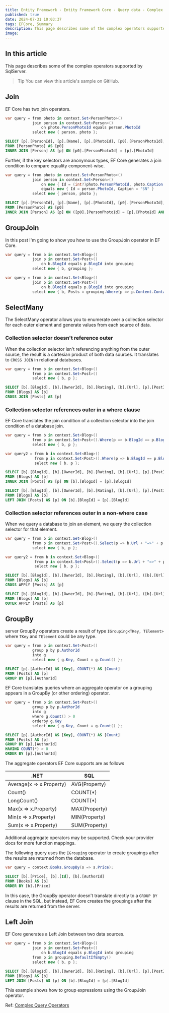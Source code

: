 ```yaml
---
title: Entity Framework - Entity Framework Core - Query data - Complex query operators
published: true
date: 2024-07-31 10:03:37
tags: EFCore, Summary
description: This page describes some of the complex operators supported by SqlServer.
image:
---
```


## In this article

This page describes some of the complex operators supported by SqlServer.

> Tip
You can view this article's sample on GitHub.

## Join

EF Core has two join operators.

```csharp
var query = from photo in context.Set<PersonPhoto>()
            join person in context.Set<Person>()
                on photo.PersonPhotoId equals person.PhotoId
            select new { person, photo };
```

```sql
SELECT [p].[PersonId], [p].[Name], [p].[PhotoId], [p0].[PersonPhotoId], [p0].[Caption], [p0].[Photo]
FROM [PersonPhoto] AS [p0]
INNER JOIN [Person] AS [p] ON [p0].[PersonPhotoId] = [p].[PhotoId]
```

Further, if the key selectors are anonymous types, EF Core generates a join condition to compare equality component-wise.

```csharp
var query = from photo in context.Set<PersonPhoto>()
            join person in context.Set<Person>()
                on new { Id = (int?)photo.PersonPhotoId, photo.Caption }
                equals new { Id = person.PhotoId, Caption = "SN" }
            select new { person, photo };
```

```sql
SELECT [p].[PersonId], [p].[Name], [p].[PhotoId], [p0].[PersonPhotoId], [p0].[Caption], [p0].[Photo]
FROM [PersonPhoto] AS [p0]
INNER JOIN [Person] AS [p] ON ([p0].[PersonPhotoId] = [p].[PhotoId] AND ([p0].[Caption] = N'SN'))
```

## GroupJoin

In this post I'm going to show you how to use the GroupJoin operator in EF Core.

```csharp
var query = from b in context.Set<Blog>()
            join p in context.Set<Post>()
                on b.BlogId equals p.BlogId into grouping
            select new { b, grouping };
```

```csharp
var query = from b in context.Set<Blog>()
            join p in context.Set<Post>()
                on b.BlogId equals p.BlogId into grouping
            select new { b, Posts = grouping.Where(p => p.Content.Contains("EF")).ToList() };
```

## SelectMany

The SelectMany operator allows you to enumerate over a collection selector for each outer element and generate values from each source of data.

### Collection selector doesn't reference outer

When the collection selector isn't referencing anything from the outer source, the result is a cartesian product of both data sources. It translates to ```CROSS JOIN``` in relational databases.

```csharp
var query = from b in context.Set<Blog>()
            from p in context.Set<Post>()
            select new { b, p };
```

```sql
SELECT [b].[BlogId], [b].[OwnerId], [b].[Rating], [b].[Url], [p].[PostId], [p].[AuthorId], [p].[BlogId], [p].[Content], [p].[Rating], [p].[Title]
FROM [Blogs] AS [b]
CROSS JOIN [Posts] AS [p]
```

### Collection selector references outer in a where clause

EF Core translates the join condition of a collection selector into the join condition of a database join.

```csharp
var query = from b in context.Set<Blog>()
            from p in context.Set<Post>().Where(p => b.BlogId == p.BlogId)
            select new { b, p };

var query2 = from b in context.Set<Blog>()
             from p in context.Set<Post>().Where(p => b.BlogId == p.BlogId).DefaultIfEmpty()
             select new { b, p };
```

```sql
SELECT [b].[BlogId], [b].[OwnerId], [b].[Rating], [b].[Url], [p].[PostId], [p].[AuthorId], [p].[BlogId], [p].[Content], [p].[Rating], [p].[Title]
FROM [Blogs] AS [b]
INNER JOIN [Posts] AS [p] ON [b].[BlogId] = [p].[BlogId]

SELECT [b].[BlogId], [b].[OwnerId], [b].[Rating], [b].[Url], [p].[PostId], [p].[AuthorId], [p].[BlogId], [p].[Content], [p].[Rating], [p].[Title]
FROM [Blogs] AS [b]
LEFT JOIN [Posts] AS [p] ON [b].[BlogId] = [p].[BlogId]
```

### Collection selector references outer in a non-where case

When we query a database to join an element, we query the collection selector for that element.

```csharp
var query = from b in context.Set<Blog>()
            from p in context.Set<Post>().Select(p => b.Url + "=>" + p.Title)
            select new { b, p };

var query2 = from b in context.Set<Blog>()
             from p in context.Set<Post>().Select(p => b.Url + "=>" + p.Title).DefaultIfEmpty()
             select new { b, p };
```

```sql
SELECT [b].[BlogId], [b].[OwnerId], [b].[Rating], [b].[Url], ([b].[Url] + N'=>') + [p].[Title] AS [p]
FROM [Blogs] AS [b]
CROSS APPLY [Posts] AS [p]

SELECT [b].[BlogId], [b].[OwnerId], [b].[Rating], [b].[Url], ([b].[Url] + N'=>') + [p].[Title] AS [p]
FROM [Blogs] AS [b]
OUTER APPLY [Posts] AS [p]
```

## GroupBy

server GroupBy operators create a result of type ```IGrouping<TKey, TElement>``` where ```TKey``` and ```TElement``` could be any type.

```csharp
var query = from p in context.Set<Post>()
            group p by p.AuthorId
            into g
            select new { g.Key, Count = g.Count() };
```

```sql
SELECT [p].[AuthorId] AS [Key], COUNT(*) AS [Count]
FROM [Posts] AS [p]
GROUP BY [p].[AuthorId]
```

EF Core translates queries where an aggregate operator on a grouping appears in a GroupBy (or other ordering) operator.

```csharp
var query = from p in context.Set<Post>()
            group p by p.AuthorId
            into g
            where g.Count() > 0
            orderby g.Key
            select new { g.Key, Count = g.Count() };
```

```sql
SELECT [p].[AuthorId] AS [Key], COUNT(*) AS [Count]
FROM [Posts] AS [p]
GROUP BY [p].[AuthorId]
HAVING COUNT(*) > 0
ORDER BY [p].[AuthorId]
```

The aggregate operators EF Core supports are as follows

<table><thead>
<tr>
<th>.NET</th>
<th>SQL</th>
</tr>
</thead>
<tbody>
<tr>
<td>Average(x =&gt; x.Property)</td>
<td>AVG(Property)</td>
</tr>
<tr>
<td>Count()</td>
<td>COUNT(*)</td>
</tr>
<tr>
<td>LongCount()</td>
<td>COUNT(*)</td>
</tr>
<tr>
<td>Max(x =&gt; x.Property)</td>
<td>MAX(Property)</td>
</tr>
<tr>
<td>Min(x =&gt; x.Property)</td>
<td>MIN(Property)</td>
</tr>
<tr>
<td>Sum(x =&gt; x.Property)</td>
<td>SUM(Property)</td>
</tr>
</tbody></table>

Additional aggregate operators may be supported. Check your provider docs for more function mappings.

The following query uses the ```IGrouping``` operator to create groupings after the results are returned from the database.

```csharp
var query = context.Books.GroupBy(s => s.Price);
```

```sql
SELECT [b].[Price], [b].[Id], [b].[AuthorId]
FROM [Books] AS [b]
ORDER BY [b].[Price]
```

In this case, the GroupBy operator doesn't translate directly to a ```GROUP BY``` clause in the SQL, but instead, EF Core creates the groupings after the results are returned from the server.

## Left Join

EF Core generates a Left Join between two data sources.

```csharp
var query = from b in context.Set<Blog>()
            join p in context.Set<Post>()
                on b.BlogId equals p.BlogId into grouping
            from p in grouping.DefaultIfEmpty()
            select new { b, p };
```

```sql
SELECT [b].[BlogId], [b].[OwnerId], [b].[Rating], [b].[Url], [p].[PostId], [p].[AuthorId], [p].[BlogId], [p].[Content], [p].[Rating], [p].[Title]
FROM [Blogs] AS [b]
LEFT JOIN [Posts] AS [p] ON [b].[BlogId] = [p].[BlogId]
```

This example shows how to group expressions using the GroupJoin operator.

Ref: [Complex Query Operators](https://learn.microsoft.com/en-us/ef/core/querying/complex-query-operators)